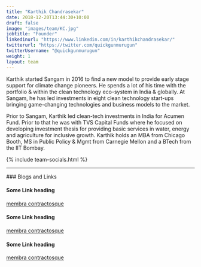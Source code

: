 ```yaml
---
title: "Karthik Chandrasekar"
date: 2018-12-20T13:44:30+10:00
draft: false
image: "images/team/KC.jpg"
jobtitle: "Founder"
linkedinurl: "https://www.linkedin.com/in/karthikchandrasekar/"
twitterurl: "https://twitter.com/quickgunmurugun"
twitterUsername: "@quickgunmurugun"
weight: 1
layout: team
---
```


Karthik started Sangam in 2016 to find a new model to provide early stage support for climate change pioneers. He spends a lot of his time with the portfolio & within the clean technology eco-system in India & globally. At Sangam, he has led investments in eight clean technology start-ups bringing game-changing technologies and business models to the market.

Prior to Sangam, Karthik led clean-tech investments in India for Acumen Fund. Prior to that he was with TVS Capital Funds where he focused on developing investment thesis for providing basic services in water, energy and agriculture for inclusive growth. Karthik holds an MBA from Chicago Booth, MS in Public Policy & Mgmt from Carnegie Mellon and a BTech from the IIT Bombay. 

{% include team-socials.html %}

<hr/>
### Blogs and Links

#### Some Link heading
[membra contractosque](#linkurl)

#### Some Link heading
[membra contractosque](#linkurl)

#### Some Link heading
[membra contractosque](#linkurl)
